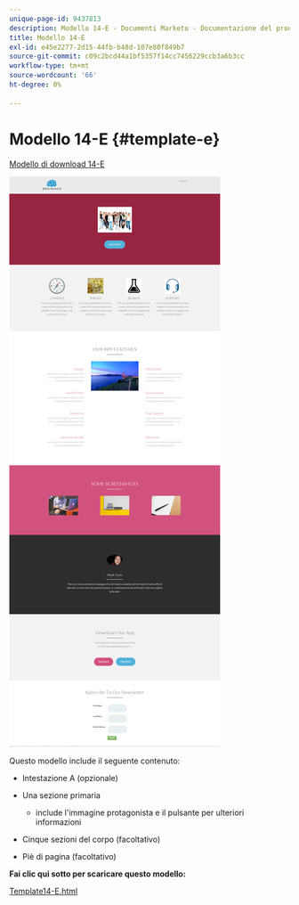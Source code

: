 ```yaml
---
unique-page-id: 9437813
description: Modello 14-E - Documenti Marketo - Documentazione del prodotto
title: Modello 14-E
exl-id: e45e2277-2d15-44fb-b48d-107e80f849b7
source-git-commit: c09c2bcd44a1bf5357f14cc7456229ccb3a6b3cc
workflow-type: tm+mt
source-wordcount: '66'
ht-degree: 0%

---
```


# Modello 14-E {#template-e}

[Modello di download 14-E](https://docs.marketo.com/download/attachments/9437813/template-14e.html?version=1&amp;modificationdate=1438980353000&amp;api=v2)

![](assets/image2015-8-13-10-3a48-3a0.png)

Questo modello include il seguente contenuto:

* Intestazione A (opzionale)
* Una sezione primaria

   * include l&#39;immagine protagonista e il pulsante per ulteriori informazioni

* Cinque sezioni del corpo (facoltativo)
* Piè di pagina (facoltativo)

**Fai clic qui sotto per scaricare questo modello:**

[Template14-E.html](https://docs.marketo.com/download/attachments/9437813/template-14e.html?version=1&amp;modificationdate=1438980353000&amp;api=v2)
